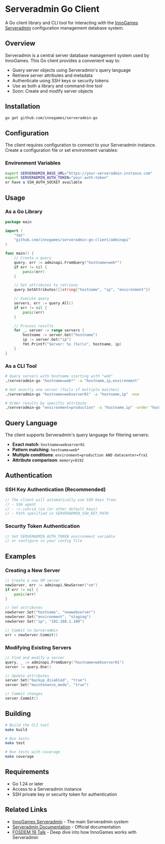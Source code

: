# Serveradmin Go Client

A Go client library and CLI tool for interacting with the [InnoGames Serveradmin](https://github.com/innogames/serveradmin) configuration management database system.

## Overview

Serveradmin is a central server database management system used by InnoGames. This Go client provides a convenient way to:

- Query server objects using Serveradmin's query language
- Retrieve server attributes and metadata
- Authenticate using SSH keys or security tokens
- Use as both a library and command-line tool
- Soon: Create and modify server objects

## Installation

```bash
go get github.com/innogames/serveradmin-go
```

## Configuration

The client requires configuration to connect to your Serveradmin instance. Create a configuration file or set environment variables:

### Environment Variables

```bash
export SERVERADMIN_BASE_URL="https://your-serveradmin-instance.com"
export SERVERADMIN_AUTH_TOKEN="your-auth-token"
or have a SSH_AUTH_SOCKET available
```

## Usage

### As a Go Library

```go
package main

import (
    "fmt"
    "github.com/innogames/serveradmin-go-client/adminapi"
)

func main() {
    // Create a query
    query, err := adminapi.FromQuery("hostname=web*")
    if err != nil {
        panic(err)
    }

    // Set attributes to retrieve
    query.SetAttributes([]string{"hostname", "ip", "environment"})

    // Execute query
    servers, err := query.All()
    if err != nil {
        panic(err)
    }

    // Process results
    for _, server := range servers {
        hostname := server.Get("hostname")
        ip := server.Get("ip")
        fmt.Printf("Server: %s (%s)\n", hostname, ip)
    }
}
```

### As a CLI Tool

```bash
# Query servers with hostname starting with "web"
./serveradmin-go "hostname=web*" -a "hostname,ip,environment"

# Get exactly one server (fails if multiple matches)
./serveradmin-go "hostname=webserver01" -a "hostname,ip" -one

# Order results by specific attribute
./serveradmin-go "environment=production" -a "hostname,ip" -order "hostname"
```

## Query Language

The client supports Serveradmin's query language for filtering servers:

- **Exact match**: `hostname=webserver01`
- **Pattern matching**: `hostname=web*`
- **Multiple conditions**: `environment=production AND datacenter=fra1`
- **Attribute comparison**: `memory>8192`

## Authentication

### SSH Key Authentication (Recommended)

```go
// The client will automatically use SSH keys from:
// - SSH agent
// - ~/.ssh/id_rsa (or other default keys)
// - Path specified in SERVERADMIN_SSH_KEY_PATH
```

### Security Token Authentication

```go
// Set SERVERADMIN_AUTH_TOKEN environment variable
// or configure in your config file
```

## Examples

### Creating a New Server

```go
// Create a new VM server
newServer, err := adminapi.NewServer("vm")
if err != nil {
    panic(err)
}

// Set attributes
newServer.Set("hostname", "newwebserver")
newServer.Set("environment", "staging")
newServer.Set("ip", "192.168.1.100")

// Commit to Serveradmin
err = newServer.Commit()
```

### Modifying Existing Servers

```go
// Find and modify a server
query, _ := adminapi.FromQuery("hostname=webserver01")
server := query.One()

// Update attributes
server.Set("backup_disabled", "true")
server.Set("maintenance_mode", "true")

// Commit changes
server.Commit()
```

## Building

```bash
# Build the CLI tool
make build

# Run tests
make test

# Run tests with coverage
make coverage
```

## Requirements

- Go 1.24 or later
- Access to a Serveradmin instance
- SSH private key or security token for authentication

## Related Links

- [InnoGames Serveradmin](https://github.com/innogames/serveradmin) - The main Serveradmin system
- [Serveradmin Documentation](https://serveradmin.readthedocs.io/) - Official documentation
- [FOSDEM 19 Talk](https://fosdem.org/2019/schedule/event/serveradmin/) - Deep dive into how InnoGames works with Serveradmin
